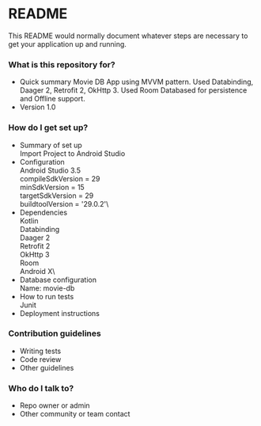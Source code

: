 # README #

This README would normally document whatever steps are necessary to get your application up and running.

### What is this repository for? ###

* Quick summary
Movie DB App using MVVM pattern. Used Databinding, Daager 2, Retrofit 2, OkHttp 3. Used Room Databased for persistence and Offline support.
* Version 1.0

### How do I get set up? ###

* Summary of set up\
   Import Project to Android Studio
* Configuration\
    Android Studio 3.5\
    compileSdkVersion = 29\
    minSdkVersion = 15\
    targetSdkVersion = 29\
    buildtoolVersion = '29.0.2'\
* Dependencies\
    Kotlin\
    Databinding\
    Daager 2\
    Retrofit 2\
    OkHttp 3\
    Room\
    Android X\
* Database configuration\
    Name: movie-db
* How to run tests\
    Junit
* Deployment instructions

### Contribution guidelines ###

* Writing tests
* Code review
* Other guidelines

### Who do I talk to? ###

* Repo owner or admin
* Other community or team contact
